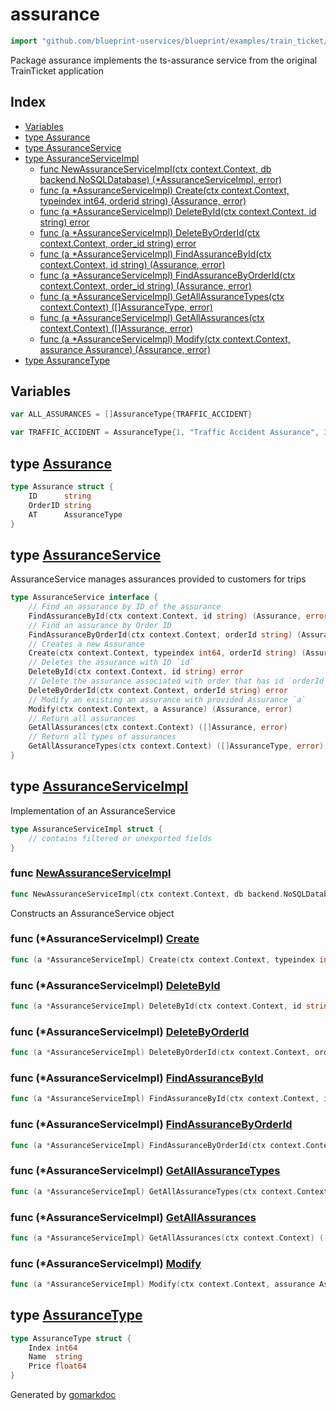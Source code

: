 <!-- Code generated by gomarkdoc. DO NOT EDIT -->

# assurance

```go
import "github.com/blueprint-uservices/blueprint/examples/train_ticket/workflow/assurance"
```

Package assurance implements the ts\-assurance service from the original TrainTicket application

## Index

- [Variables](<#variables>)
- [type Assurance](<#Assurance>)
- [type AssuranceService](<#AssuranceService>)
- [type AssuranceServiceImpl](<#AssuranceServiceImpl>)
  - [func NewAssuranceServiceImpl\(ctx context.Context, db backend.NoSQLDatabase\) \(\*AssuranceServiceImpl, error\)](<#NewAssuranceServiceImpl>)
  - [func \(a \*AssuranceServiceImpl\) Create\(ctx context.Context, typeindex int64, orderid string\) \(Assurance, error\)](<#AssuranceServiceImpl.Create>)
  - [func \(a \*AssuranceServiceImpl\) DeleteById\(ctx context.Context, id string\) error](<#AssuranceServiceImpl.DeleteById>)
  - [func \(a \*AssuranceServiceImpl\) DeleteByOrderId\(ctx context.Context, order\_id string\) error](<#AssuranceServiceImpl.DeleteByOrderId>)
  - [func \(a \*AssuranceServiceImpl\) FindAssuranceById\(ctx context.Context, id string\) \(Assurance, error\)](<#AssuranceServiceImpl.FindAssuranceById>)
  - [func \(a \*AssuranceServiceImpl\) FindAssuranceByOrderId\(ctx context.Context, order\_id string\) \(Assurance, error\)](<#AssuranceServiceImpl.FindAssuranceByOrderId>)
  - [func \(a \*AssuranceServiceImpl\) GetAllAssuranceTypes\(ctx context.Context\) \(\[\]AssuranceType, error\)](<#AssuranceServiceImpl.GetAllAssuranceTypes>)
  - [func \(a \*AssuranceServiceImpl\) GetAllAssurances\(ctx context.Context\) \(\[\]Assurance, error\)](<#AssuranceServiceImpl.GetAllAssurances>)
  - [func \(a \*AssuranceServiceImpl\) Modify\(ctx context.Context, assurance Assurance\) \(Assurance, error\)](<#AssuranceServiceImpl.Modify>)
- [type AssuranceType](<#AssuranceType>)


## Variables

<a name="ALL_ASSURANCES"></a>

```go
var ALL_ASSURANCES = []AssuranceType{TRAFFIC_ACCIDENT}
```

<a name="TRAFFIC_ACCIDENT"></a>

```go
var TRAFFIC_ACCIDENT = AssuranceType{1, "Traffic Accident Assurance", 3.0}
```

<a name="Assurance"></a>
## type [Assurance](<https://github.com/blueprint-uservices/blueprint/blob/main/examples/train_ticket/workflow/assurance/data.go#L25-L29>)



```go
type Assurance struct {
    ID      string
    OrderID string
    AT      AssuranceType
}
```

<a name="AssuranceService"></a>
## type [AssuranceService](<https://github.com/blueprint-uservices/blueprint/blob/main/examples/train_ticket/workflow/assurance/assuranceService.go#L14-L31>)

AssuranceService manages assurances provided to customers for trips

```go
type AssuranceService interface {
    // Find an assurance by ID of the assurance
    FindAssuranceById(ctx context.Context, id string) (Assurance, error)
    // Find an assurance by Order ID
    FindAssuranceByOrderId(ctx context.Context, orderId string) (Assurance, error)
    // Creates a new Assurance
    Create(ctx context.Context, typeindex int64, orderId string) (Assurance, error)
    // Deletes the assurance with ID `id`
    DeleteById(ctx context.Context, id string) error
    // Delete the assurance associated with order that has id `orderId`
    DeleteByOrderId(ctx context.Context, orderId string) error
    // Modify an existing an assurance with provided Assurance `a`
    Modify(ctx context.Context, a Assurance) (Assurance, error)
    // Return all assurances
    GetAllAssurances(ctx context.Context) ([]Assurance, error)
    // Return all types of assurances
    GetAllAssuranceTypes(ctx context.Context) ([]AssuranceType, error)
}
```

<a name="AssuranceServiceImpl"></a>
## type [AssuranceServiceImpl](<https://github.com/blueprint-uservices/blueprint/blob/main/examples/train_ticket/workflow/assurance/assuranceService.go#L34-L36>)

Implementation of an AssuranceService

```go
type AssuranceServiceImpl struct {
    // contains filtered or unexported fields
}
```

<a name="NewAssuranceServiceImpl"></a>
### func [NewAssuranceServiceImpl](<https://github.com/blueprint-uservices/blueprint/blob/main/examples/train_ticket/workflow/assurance/assuranceService.go#L39>)

```go
func NewAssuranceServiceImpl(ctx context.Context, db backend.NoSQLDatabase) (*AssuranceServiceImpl, error)
```

Constructs an AssuranceService object

<a name="AssuranceServiceImpl.Create"></a>
### func \(\*AssuranceServiceImpl\) [Create](<https://github.com/blueprint-uservices/blueprint/blob/main/examples/train_ticket/workflow/assurance/assuranceService.go#L141>)

```go
func (a *AssuranceServiceImpl) Create(ctx context.Context, typeindex int64, orderid string) (Assurance, error)
```



<a name="AssuranceServiceImpl.DeleteById"></a>
### func \(\*AssuranceServiceImpl\) [DeleteById](<https://github.com/blueprint-uservices/blueprint/blob/main/examples/train_ticket/workflow/assurance/assuranceService.go#L103>)

```go
func (a *AssuranceServiceImpl) DeleteById(ctx context.Context, id string) error
```



<a name="AssuranceServiceImpl.DeleteByOrderId"></a>
### func \(\*AssuranceServiceImpl\) [DeleteByOrderId](<https://github.com/blueprint-uservices/blueprint/blob/main/examples/train_ticket/workflow/assurance/assuranceService.go#L112>)

```go
func (a *AssuranceServiceImpl) DeleteByOrderId(ctx context.Context, order_id string) error
```



<a name="AssuranceServiceImpl.FindAssuranceById"></a>
### func \(\*AssuranceServiceImpl\) [FindAssuranceById](<https://github.com/blueprint-uservices/blueprint/blob/main/examples/train_ticket/workflow/assurance/assuranceService.go#L61>)

```go
func (a *AssuranceServiceImpl) FindAssuranceById(ctx context.Context, id string) (Assurance, error)
```



<a name="AssuranceServiceImpl.FindAssuranceByOrderId"></a>
### func \(\*AssuranceServiceImpl\) [FindAssuranceByOrderId](<https://github.com/blueprint-uservices/blueprint/blob/main/examples/train_ticket/workflow/assurance/assuranceService.go#L82>)

```go
func (a *AssuranceServiceImpl) FindAssuranceByOrderId(ctx context.Context, order_id string) (Assurance, error)
```



<a name="AssuranceServiceImpl.GetAllAssuranceTypes"></a>
### func \(\*AssuranceServiceImpl\) [GetAllAssuranceTypes](<https://github.com/blueprint-uservices/blueprint/blob/main/examples/train_ticket/workflow/assurance/assuranceService.go#L43>)

```go
func (a *AssuranceServiceImpl) GetAllAssuranceTypes(ctx context.Context) ([]AssuranceType, error)
```



<a name="AssuranceServiceImpl.GetAllAssurances"></a>
### func \(\*AssuranceServiceImpl\) [GetAllAssurances](<https://github.com/blueprint-uservices/blueprint/blob/main/examples/train_ticket/workflow/assurance/assuranceService.go#L47>)

```go
func (a *AssuranceServiceImpl) GetAllAssurances(ctx context.Context) ([]Assurance, error)
```



<a name="AssuranceServiceImpl.Modify"></a>
### func \(\*AssuranceServiceImpl\) [Modify](<https://github.com/blueprint-uservices/blueprint/blob/main/examples/train_ticket/workflow/assurance/assuranceService.go#L121>)

```go
func (a *AssuranceServiceImpl) Modify(ctx context.Context, assurance Assurance) (Assurance, error)
```



<a name="AssuranceType"></a>
## type [AssuranceType](<https://github.com/blueprint-uservices/blueprint/blob/main/examples/train_ticket/workflow/assurance/data.go#L9-L13>)



```go
type AssuranceType struct {
    Index int64
    Name  string
    Price float64
}
```

Generated by [gomarkdoc](<https://github.com/princjef/gomarkdoc>)
